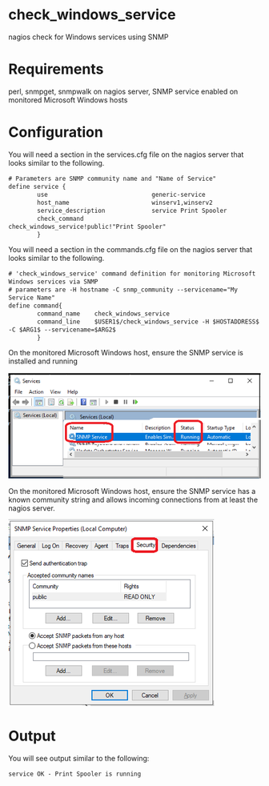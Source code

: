 # check_windows_service
nagios check for Windows services using SNMP

# Requirements
perl, snmpget, snmpwalk on nagios server, SNMP service enabled on monitored Microsoft Windows hosts

# Configuration

You will need a section in the services.cfg file on the nagios server that looks similar to the following.
```
# Parameters are SNMP community name and "Name of Service" 
define service {
        use                             generic-service
        host_name                       winserv1,winserv2
        service_description             service Print Spooler
        check_command                   check_windows_service!public!"Print Spooler"
        }
```

You will need a section in the commands.cfg file on the nagios server that looks similar to the following.
```
# 'check_windows_service' command definition for monitoring Microsoft Windows services via SNMP
# parameters are -H hostname -C snmp_community --servicename="My Service Name"
define command{
        command_name    check_windows_service
        command_line    $USER1$/check_windows_service -H $HOSTADDRESS$ -C $ARG1$ --servicename=$ARG2$
        }
```

On the monitored Microsoft Windows host, ensure the SNMP service is installed and running

<img src=images/snmp_service.png>

On the monitored Microsoft Windows host, ensure the SNMP service has a known community string and allows incoming connections from at least the nagios server.

<img src=images/snmp_security.png>

# Output

You will see output similar to the following:
```
service OK - Print Spooler is running
```
